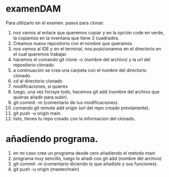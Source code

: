 # examenDAM
Para utilizarlo en el examen.
pasos para clonar:
1. nos vamos al enlace que queremos copiar y en la opción code en verde, la copiamos en la nventana que tiene 2 cuadrados.
2. Creamos nuevo repositorio con el nombre que queramos
3. nos vamos al IDE y en el terminal, nos posicionamos en el directorio en el cual queremos trabajar.
4. hacemos el comando git clone -o (nombre del archivo) y la url del repositorio clonado.
5. a continuación se crea una carpeta con el nombre del directorio clonado.
6. cd al directorio clonado
7. modificaciones, si quieres
8. luego, una vez hicisye todo, hacemos git add (nombre del archivo que quieras añadir para subir).
9. git commit -m (comentario de tus modificaciones).
10. comando git remote add origin (url del repo creado previamente).
11. git push -u origin main.
12. listo, tienes tu repo creado con la informacion del clonado.

# añadiendo programa.
1. en mi caso cree un programa desde cero añadiendo el metodo main
2. programa muy sencillo, luego lo añadi con git add (nombre del archivo)
3. git commit -m (comentario diciendo lo que añadiste y sus funciones).
4. git push -u origin (master/main)
